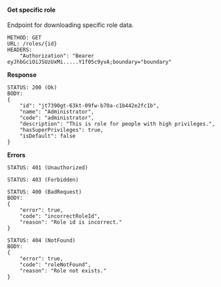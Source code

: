 #### Get specific role

Endpoint for downloading specific role data.

```
METHOD: GET
URL: /roles/{id}
HEADERS:
    "Authorization": "Bearer eyJhbGciOiJSUzUxMi.....Y1f05c9yvA;boundary="boundary"
```

**Response**

```
STATUS: 200 (Ok)
BODY:
{
    "id": "jt7390gt-63kt-09fw-b70a-c1b442e2fc1b",
    "name": "Administrator",
    "code": "administrator",
    "description": "This is role for people with high privileges.",
    "hasSuperPrivileges": true,
    "isDefault": false
}
```

**Errors**

```
STATUS: 401 (Unauthorized)
```

```
STATUS: 403 (Forbidden)
```

```
STATUS: 400 (BadRequest)
BODY: 
{
    "error": true,
    "code": "incorrectRoleId",
    "reason": "Role id is incorrect."
}
```

```
STATUS: 404 (NotFound)
BODY: 
{
    "error": true,
    "code": "roleNotFound",
    "reason": "Role not exists."
}
```